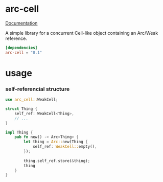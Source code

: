 # arc-cell

[Documentation](https://docs.rs/arc-cell/)

A simple library for a concurrent Cell-like object containing an Arc/Weak reference.

```toml
[dependencies]
arc-cell = "0.1"
```

# usage

### self-referencial structure

```rust
use arc_cell::WeakCell;

struct Thing {
    self_ref: WeakCell<Thing>,
    // ...
}

impl Thing {
    pub fn new() -> Arc<Thing> {
        let thing = Arc::new(Thing {
            self_ref: WeakCell::empty(),
        });
        
        thing.self_ref.store(&thing);
        thing
    }
}
```
